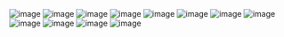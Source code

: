 

<img src = "https://github.com/KLOKESH70/5504203_K-LOKESHWAR-REDDY/blob/main/GIT/GIT%20(SIMPLE%20LEARNING).jpg" alt = "image">


<img src = "https://github.com/KLOKESH70/5504203_K-LOKESHWAR-REDDY/blob/main/Linux/Screenshot%202025-07-31%20011259.png" alt = "image">
<img src = "https://github.com/KLOKESH70/5504203_K-LOKESHWAR-REDDY/blob/main/Linux/Screenshot%202025-07-31%20011319.png" alt = "image">
<img src = "https://github.com/KLOKESH70/5504203_K-LOKESHWAR-REDDY/blob/main/Linux/Screenshot%202025-07-31%20011354.png" alt = "image">
<img src = "https://github.com/KLOKESH70/5504203_K-LOKESHWAR-REDDY/blob/main/Linux/Screenshot%202025-07-31%20011422.png" alt = "image">
<img src = "https://github.com/KLOKESH70/5504203_K-LOKESHWAR-REDDY/blob/main/Linux/Screenshot%202025-07-31%20011448.png" alt = "image">
<img src = "https://github.com/KLOKESH70/5504203_K-LOKESHWAR-REDDY/blob/main/Linux/Screenshot%202025-07-31%20011511.png" alt = "image">
<img src = "https://github.com/KLOKESH70/5504203_K-LOKESHWAR-REDDY/blob/main/Linux/Screenshot%202025-07-31%20011526.png" alt = "image">
<img src = "https://github.com/KLOKESH70/5504203_K-LOKESHWAR-REDDY/blob/main/Linux/Screenshot%202025-07-31%20011540.png" alt = "image">
<img src = "https://github.com/KLOKESH70/5504203_K-LOKESHWAR-REDDY/blob/main/Linux/Screenshot%202025-07-31%20011624.png" alt = "image">
<img src = "https://github.com/KLOKESH70/5504203_K-LOKESHWAR-REDDY/blob/main/Linux/Screenshot%202025-07-31%20011638.png" alt = "image">
<img src = "https://github.com/KLOKESH70/5504203_K-LOKESHWAR-REDDY/blob/main/Linux/Screenshot%202025-07-31%20011649.png" alt = "image">
